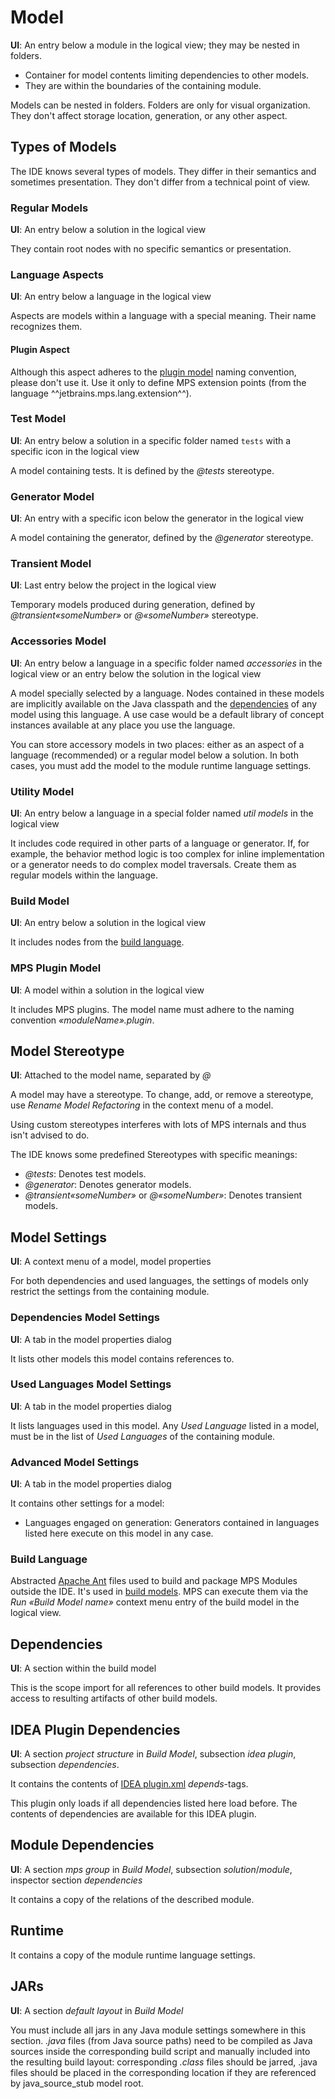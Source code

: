 # Model

**UI**: An entry below a module in the logical view; they may be nested in folders.

- Container for model contents limiting dependencies to other models.
- They are within the boundaries of the containing module.

Models can be nested in folders. Folders are only for visual organization. They don't affect storage location, generation, or any other aspect.

## Types of Models

The IDE knows several types of models. They differ in their semantics and sometimes presentation. They don't differ from a technical point of view.

### Regular Models

**UI**: An entry below a solution in the logical view

They contain root nodes with no specific semantics or presentation.

### Language Aspects

**UI**: An entry below a language in the logical view

Aspects are models within a language with a special meaning. Their name recognizes them.

#### Plugin Aspect

Although this aspect adheres to the [plugin model](#mps-plugin-model) naming convention, please don't use it. Use it only to define MPS extension points (from the language ^^jetbrains.mps.lang.extension^^).

### Test Model

**UI**: An entry below a solution in a specific folder named `tests` with a specific icon in the logical view

A model containing tests. It is defined by the *&commat;tests* stereotype.

### Generator Model

**UI**: An entry with a specific icon below the generator in the logical view

A model containing the generator, defined by the *&commat;generator* stereotype.

### Transient Model

**UI**: Last entry below the project in the logical view

Temporary models produced during generation, defined by *&commat;transient«someNumber»* or *&commat;«someNumber»* stereotype.

### Accessories Model

**UI**: An entry below a language in a specific folder named *accessories* in the logical view or an entry below the solution in the logical view

A model specially selected by a language. Nodes contained in these models are implicitly available on the Java classpath and the [dependencies](#dependencies) of any model using this language. A use case would be a default library of concept instances available at any place you use the language.

You can store accessory models in two places: either as an aspect of a language (recommended) or a regular model below a solution. In both cases, you must add the model to the module runtime language settings.

### Utility Model

**UI**: An entry below a language in a special folder named *util models* in the logical view

It includes code required in other parts of a language or generator. If, for example, the behavior method logic is too complex for inline implementation or a generator needs to do complex model traversals. Create them as regular models within the language.

### Build Model

**UI**: An entry below a solution in the logical view

It includes nodes from the [build language](#build-language).

### MPS Plugin Model

**UI**: A model within a solution in the logical view

It includes MPS plugins. The model name must adhere to the naming convention *«moduleName».plugin*.

## Model Stereotype

**UI**: Attached to the model name, separated by *@*

A model may have a stereotype. To change, add, or remove a stereotype, use
*Rename Model Refactoring* in the context menu of a model.

Using custom stereotypes interferes with lots of MPS internals and thus isn't advised to do.

The IDE knows some predefined Stereotypes with specific meanings:

- *&commat;tests*: Denotes test models.
- *&commat;generator*: Denotes generator models.
- *&commat;transient«someNumber»* or *&commat;«someNumber»*: Denotes transient models.

## Model Settings

**UI**: A context menu of a model, model properties

For both dependencies and used languages, the settings of models only restrict the settings from the containing module.

### Dependencies Model Settings

**UI**: A tab in the model properties dialog

It lists other models this model contains references to.

### Used Languages Model Settings

**UI**: A tab in the model properties dialog

It lists languages used in this model. Any *Used Language* listed in a model, must be in the list of *Used Languages* of the containing module.

### Advanced Model Settings

**UI**: A tab in the model properties dialog

It contains other settings for a model:

- Languages engaged on generation: Generators contained in languages listed here execute on this model in any case.

### Build Language

Abstracted [Apache Ant](https://ant.apache.org/) files used to build and package MPS Modules outside the IDE.
It's used in [build models](#build-model). MPS can execute them via the *Run «Build Model name»* context menu entry of the build model in the logical view.

## Dependencies

**UI**: A section within the build model

This is the scope import for all references to other build models.
It provides access to resulting artifacts of other build models.

## IDEA Plugin Dependencies

**UI**: A section *project structure* in *Build Model*, subsection *idea plugin*, subsection *dependencies*.

It contains the contents of [IDEA plugin.xml](https://plugins.jetbrains.com/docs/intellij/plugin-configuration-file.html) *depends*-tags.

This plugin only loads if all dependencies listed here load before. The contents of dependencies are available for this IDEA plugin.

## Module Dependencies

**UI**: A section *mps group* in *Build Model*, subsection *solution*/*module*, inspector section *dependencies*

It contains a copy of the relations of the described module.

## Runtime

It contains a copy of the module runtime language settings.

## JARs

**UI**: A section *default layout* in *Build Model*

You must include all jars in any Java module settings somewhere in this section.
*.java* files (from Java source paths) need to be compiled as Java sources inside the corresponding build script and manually included into the resulting build layout: corresponding *\.class* files should be jarred, .java files should be placed in the corresponding location if they are referenced by java_source_stub model root.
